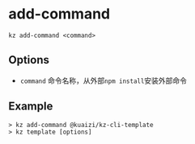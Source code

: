 # add-command

```
kz add-command <command>
```

## Options

* `command` 命令名称，从外部`npm install`安装外部命令

## Example

```
> kz add-command @kuaizi/kz-cli-template
> kz template [options]
```
